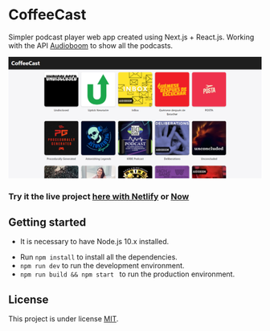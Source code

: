 # CoffeeCast

Simpler podcast player web app created using Next.js + React.js. Working with the API [Audioboom](https://api.audioboom.com/) to show all the podcasts.

![CoffeeCast](/.readme-static/CoffeeCast.PNG)

### Try it the live project [here with Netlify](https://coffeecast.netlify.com/) or [Now](https://coffeecast-mtspso742.now.sh)
 
## Getting started 
- It is necessary to have Node.js 10.x installed.
* Run `npm install` to install all the dependencies.
* `npm run dev` to run the development environment.
* `npm run build && npm start ` to run the production environment. 

## License
This project is under license [MIT](https://github.com/D4v1d98Ru1z/CoffeeCast/blob/master/LICENSE).